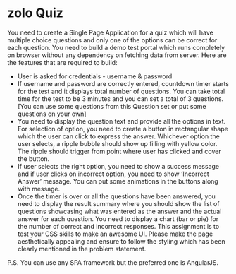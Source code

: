 # zolo Quiz

You need to create a Single Page Application for a quiz which will have multiple choice questions and
only one of the options can be correct for each question. You need to build a demo test portal which
runs completely on browser without any dependency on fetching data from server. Here are the
features that are required to build:
  - User is asked for credentials - username &amp; password
  - If username and password are correctly entered, countdown timer starts for the test and it
displays total number of questions. You can take total time for the test to be 3 minutes and you
can set a total of 3 questions. [You can use some questions from this Question set or put some
questions on your own]
  - You need to display the question text and provide all the options in text. For selection of option,
you need to create a button in rectangular shape which the user can click to express the
answer. Whichever option the user selects, a ripple bubble should show up filling with yellow
color. The ripple should trigger from point where user has clicked and cover the button.
  - If user selects the right option, you need to show a success message and if user clicks on
incorrect option, you need to show ‘Incorrect Answer’ message. You can put some animations
in the buttons along with message.
  - Once the timer is over or all the questions have been answered, you need to display the result
summary where you should show the list of questions showcasing what was entered as the
answer and the actual answer for each question. You need to display a chart (bar or pie) for the
number of correct and incorrect responses.
This assignment is to test your CSS skills to make an awesome UI. Please make the page aesthetically
appealing and ensure to follow the styling which has been clearly mentioned in the problem statement.


P.S. You can use any SPA framework but the preferred one is AngularJS.
